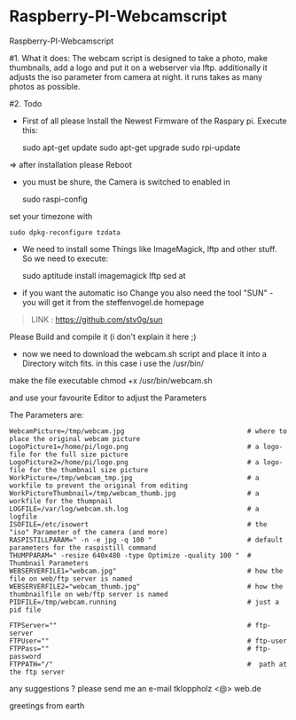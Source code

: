 Raspberry-PI-Webcamscript
=========================

Raspberry-PI-Webcamscript

#1. What it does: 
	The webcam script is designed to take a photo, make thumbnails, add a logo and put it on a webserver via lftp.
	additionally it adjusts the iso parameter from camera at night. it runs takes as many photos as possible. 
	

#2. Todo 
- First of all please Install the Newest Firmware of the Raspary pi. Execute this:

	sudo apt-get update
	sudo apt-get upgrade
	sudo rpi-update
	
	

=> after installation please Reboot

- you must be shure, the Camera is switched to enabled in 
 
	sudo raspi-config

set your timezone with

	sudo dpkg-reconfigure tzdata 

- We need to install some Things like ImageMagick, lftp and other stuff. So we need to execute:

	sudo aptitude install imagemagick lftp sed at 

- if you want the automatic iso Change you also need the tool "SUN" - you will get it from the steffenvogel.de homepage
> LINK :  https://github.com/stv0g/sun  

Please Build and compile it (i don't explain it here ;)

- now we need to download the webcam.sh script and place it into a Directory witch fits. in this case i use the /usr/bin/

make the file executable
	chmod +x /usr/bin/webcam.sh

and use your favourite Editor to adjust the Parameters

The Parameters are:
		
	WebcamPicture=/tmp/webcam.jpg								# where to place the original webcam picture
	LogoPicture1=/home/pi/logo.png								# a logo-file for the full size picture
	LogoPicture2=/home/pi/logo.png								# a logo-file for the thumbnail size picture
	WorkPicture=/tmp/webcam_tmp.jpg								# a workfile to prevent the original from editing 
	WorkPictureThumbnail=/tmp/webcam_thumb.jpg					# a workfile for the thumpnail 
	LOGFILE=/var/log/webcam.sh.log								# a logfile
	ISOFILE=/etc/isowert										# the "iso" Parameter of the camera (and more)
	RASPISTILLPARAM=" -n -e jpg -q 100 "						# default parameters for the raspistill command 
	THUMPPARAM=" -resize 640x480 -type Optimize -quality 100 "	# Thumbnail Parameters 
	WEBSERVERFILE1="webcam.jpg"									# how the file on web/ftp server is named
	WEBSERVERFILE2="webcam_thumb.jpg"							# how the thumbnailfile on web/ftp server is named
	PIDFILE=/tmp/webcam.running									# just a pid file

	FTPServer=""												# ftp-server
	FTPUser=""													# ftp-user
	FTPPass=""													# ftp-password 
	FTPPATH="/"													#  path at the ftp server 
	



any suggestions ? please send me an e-mail tkloppholz <@> web.de

greetings from earth

